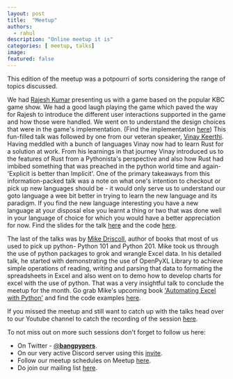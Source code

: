 ```yaml
---
layout: post
title:  "Meetup"
authors: 
  - rahul
description: "Online meetup it is"
categories: [ meetup, talks]
image:
featured: false
---
```

This edition of the meetup was a potpourri of sorts considering the range of topics discussed.

We had [Rajesh Kumar](https://github.com/rajesh-esaver) presenting us with a game based on the popular KBC game show. We had a good laugh playing the game which paved the way for Rajesh to introduce the different user interactions supported in the game and how those were handled. We went on to understand the design choices that were in the game's implementation. (Find the implementation [here](https://github.com/rajesh-esaver/emk-mock))
This fun-filled talk was followed by one from our veteran speaker, [Vinay Keerthi](https://twitter.com/stonecharioteer). Having meddled with a bunch of languages Vinay now had to learn Rust for a solution at work. From his learnings in that journey Vinay introduced us to the features of Rust from a Pythonista's perspective and also how Rust had imbibed something that was preached in the python world time and again-'Explicit is better than Implicit'. One of the primary takeaways from this information-packed talk was a note on what one's intention to checkout or pick up new languages should be - it would only serve us to understand our goto language a wee bit better in trying to learn the new language and its paradigm. If you find the new language interesting you have a new language at your disposal else you learnt a thing or two that was done well in your language of choice for which you would have a better appreciation for now. Find the slides for the talk [here](https://tinyurl.com/rust4pythonistas) and the code [here](https://github.com/stonecharioteer/blog/tree/master/talks/2022/bangpypers/rust_for_pythonistas).

The last of the talks was by [Mike Driscoll](https://twitter.com/driscollis), author of books that most of us used to pick up python- Python 101 and Python 201. Mike took us through the use of python packages to grok and wrangle Excel data. In his detailed talk, he started with demonstrating the use of OpenPyXL Library to achieve simple operations of reading, writing and parsing that data to formating the spreadsheets in Excel and also went on to demo how to develop charts for excel with the use of python. That was a very insightful talk to conclude the meetup for the month. Go grab Mike's upcoming book ['Automating Excel with Python'](https://leanpub.com/openpyxl) and find the code examples [here](https://github.com/driscollis/automating_excel_with_python).

If you missed the meetup and still want to catch up with the talks head over to our Youtube channel to catch the recording of the session [here](https://www.youtube.com/channel/UCIYL-l3N9VLFbqMum40D-1w).

To not miss out on more such sessions don't forget to follow us here:
- On Twitter - [@__bangpypers__](https://twitter.com/__bangpypers__).
- On our very active Discord server using this [invite](https://discord.com/invite/5hanJnWf9m).
- Follow our meetup schedules on Meetup [here](https://www.meetup.com/BangPypers/).
- Do join our mailing list [here](https://mail.python.org/mailman/listinfo/bangpypers).

